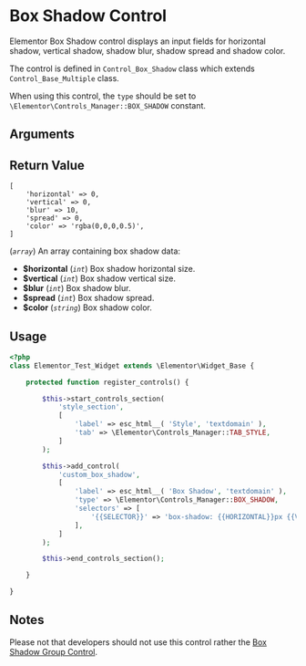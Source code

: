 # Box Shadow Control

Elementor Box Shadow control displays an input fields for horizontal shadow, vertical shadow, shadow blur, shadow spread and shadow color.

The control is defined in `Control_Box_Shadow` class which extends `Control_Base_Multiple` class.

When using this control, the `type` should be set to `\Elementor\Controls_Manager::BOX_SHADOW` constant.

## Arguments


## Return Value

```
[
	'horizontal' => 0,
	'vertical' => 0,
	'blur' => 10,
	'spread' => 0,
	'color' => 'rgba(0,0,0,0.5)',
]
```

(_`array`_) An array containing box shadow data:

* **$horizontal** (_`int`_) Box shadow horizontal size.
* **$vertical** (_`int`_) Box shadow vertical size.
* **$blur** (_`int`_) Box shadow blur.
* **$spread** (_`int`_) Box shadow spread.
* **$color** (_`string`_) Box shadow color.

## Usage

```php {14-23}
<?php
class Elementor_Test_Widget extends \Elementor\Widget_Base {

	protected function register_controls() {

		$this->start_controls_section(
			'style_section',
			[
				'label' => esc_html__( 'Style', 'textdomain' ),
				'tab' => \Elementor\Controls_Manager::TAB_STYLE,
			]
		);

		$this->add_control(
			'custom_box_shadow',
			[
				'label' => esc_html__( 'Box Shadow', 'textdomain' ),
				'type' => \Elementor\Controls_Manager::BOX_SHADOW,
				'selectors' => [
					'{{SELECTOR}}' => 'box-shadow: {{HORIZONTAL}}px {{VERTICAL}}px {{BLUR}}px {{SPREAD}}px {{COLOR}};',
				],
			]
		);

		$this->end_controls_section();

	}

}
```

## Notes

Please not that developers should not use this control rather the [Box Shadow Group Control](./group-control-box-shadow/).
